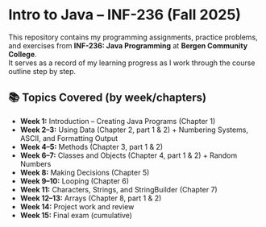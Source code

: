 # Intro to Java – INF-236 (Fall 2025)

This repository contains my programming assignments, practice problems, and exercises from **INF-236: Java Programming** at **Bergen Community College**.  
It serves as a record of my learning progress as I work through the course outline step by step.

## 📚 Topics Covered (by week/chapters)
- **Week 1:** Introduction – Creating Java Programs (Chapter 1)  
- **Week 2–3:** Using Data (Chapter 2, part 1 & 2) + Numbering Systems, ASCII, and Formatting Output  
- **Week 4–5:** Methods (Chapter 3, part 1 & 2)  
- **Week 6–7:** Classes and Objects (Chapter 4, part 1 & 2) + Random Numbers  
- **Week 8:** Making Decisions (Chapter 5)  
- **Week 9–10:** Looping (Chapter 6)  
- **Week 11:** Characters, Strings, and StringBuilder (Chapter 7)  
- **Week 12–13:** Arrays (Chapter 8, part 1 & 2)  
- **Week 14:** Project work and review  
- **Week 15:** Final exam (cumulative)  

